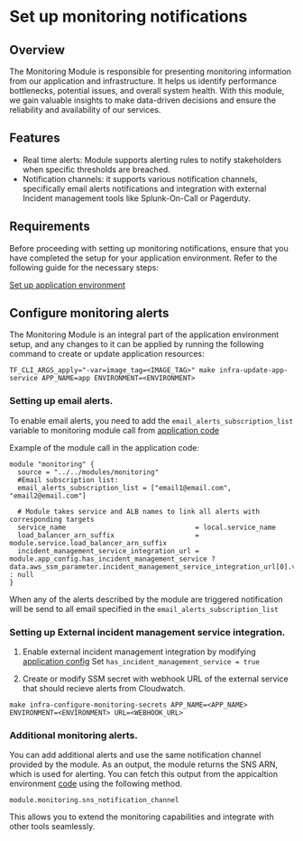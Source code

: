 # Set up monitoring notifications

## Overview 

The Monitoring Module is responsible for presenting monitoring information from our application and infrastructure. It helps us identify performance bottlenecks, potential issues, and overall system health. With this module, we gain valuable insights to make data-driven decisions and ensure the reliability and availability of our services.

## Features

* Real time alerts: Module supports alerting rules to notify stakeholders when specific thresholds are breached.
* Notification channels: it supports various notification channels, specifically email alerts notifications and integration with external Incident management tools like Splunk-On-Call or Pagerduty.

## Requirements

Before proceeding with setting up monitoring notifications, ensure that you have completed the setup for your application environment. Refer to the following guide for the necessary steps:

[Set up application environment](./set-up-app-env.md)

## Configure monitoring alerts

The Monitoring Module is an integral part of the application environment setup, and any changes to it can be applied by running the following command to create or update application resources:

```
TF_CLI_ARGS_apply="-var=image_tag=<IMAGE_TAG>" make infra-update-app-service APP_NAME=app ENVIRONMENT=<ENVIRONMENT>
```

### Setting up email alerts.

To enable email alerts, you need to add the `email_alerts_subscription_list` variable to monitoring module call from [application code](../../infra/app/service/main.tf)

Example of the module call in the application code:

```
module "monitoring" {
  source = "../../modules/monitoring"
  #Email subscription list:
  email_alerts_subscription_list = ["email1@email.com", "email2@email.com"]

  # Module takes service and ALB names to link all alerts with corresponding targets
  service_name                                = local.service_name
  load_balancer_arn_suffix                    = module.service.load_balancer_arn_suffix
  incident_management_service_integration_url = module.app_config.has_incident_management_service ? data.aws_ssm_parameter.incident_management_service_integration_url[0].value : null
}
``` 

When any of the alerts described by the module are triggered notification will be send to all email specified in the `email_alerts_subscription_list`

### Setting up External incident management service integration.

1. Enable external incident management integration by modifying [application config](../../infra/app/app-config/main.tf) 
Set `has_incident_management_service = true`

2. Create or modify SSM secret with webhook URL of the external service that should recieve alerts from Cloudwatch.
```
make infra-configure-monitoring-secrets APP_NAME=<APP_NAME> ENVIRONMENT=<ENVIRONMENT> URL=<WEBHOOK_URL>
```


### Additional monitoring alerts.

You can add additional alerts and use the same notification channel provided by the module. As an output, the module returns the SNS ARN, which is used for alerting. You can fetch this output from the appicaltion environment [code](../../infra/app/service/) using the following method.
```
module.monitoring.sns_notification_channel
```

This allows you to extend the monitoring capabilities and integrate with other tools seamlessly.
